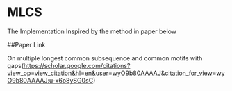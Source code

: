 # MLCS
The Implementation Inspired by the method in paper below

##Paper Link

On multiple longest common subsequence and common motifs with gaps(https://scholar.google.com/citations?view_op=view_citation&hl=en&user=wyO9b80AAAAJ&citation_for_view=wyO9b80AAAAJ:u-x6o8ySG0sC)

